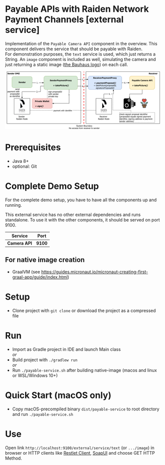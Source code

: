 # Payable APIs with Raiden Network Payment Channels [external service]

Implementation of the `Payable Camera API` component in the overview. This component delivers the service that should be payable with Raiden.  
For demonstration purposes, the `text` service is used, which just returns a String. An `image` component is included as well, simulating the camera and just returning a static image ([the Bauhaus logo](https://en.wikipedia.org/wiki/Bauhaus)) on each call.

![Integration overview](docs/img/paidAPI.png)

# Prerequisites

* Java 8+
* optional: Git

# Complete Demo Setup

For the complete demo setup, you have to have all the components up and running.

This external service has no other external dependencies and runs standalone.  To use it with the other components, it should be served on port 9100.

| Service | Port |
| --- | --- |
| **Camera API** | **9100** |

## For native image creation

* GraalVM (see https://guides.micronaut.io/micronaut-creating-first-graal-app/guide/index.html)

# Setup

* Clone project with `git clone` or download the project as a compressed file

# Run

* Import as Gradle project in IDE and launch Main class   
*or*   
* Build project with `./gradlew run`  
*or*
* Run `./payable-service.sh` after building native-image (macos and linux or WSL/Windows 10+)

# Quick Start (macOS only)
                                                                              
* Copy macOS-precompiled binary `dist/payable-service` to root directory and run `./payable-service.sh`

# Use

Open link `http://localhost:9100/external/service/text` (or `.../image`) in browser or HTTP clients like [Restlet Client](https://restlet.com/modules/client/), [SoapUI](https://www.soapui.org/) and choose GET HTTP Method.